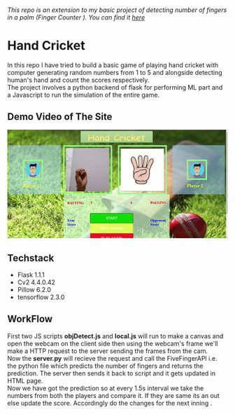 ###### This repo is an extension to my basic project of detecting number of fingers in a palm (Finger Counter ). You can find it [here](https://github.com/anshumyname/FingerCounter)

# Hand Cricket
In this repo I have tried to build a basic game of playing hand cricket with computer generating random numbers from 1 to 5 and alongside detecting human's hand and count the scores respectively. <br>
The project involves a python backend of flask for performing ML part and a Javascript to run the simulation of the entire game.

## Demo Video of The Site
![](https://github.com/anshumyname/Hand-Cricket/blob/master/static/cricket_video.gif)

## Techstack
- Flask  1.1.1
- Cv2   4.4.0.42
- Pillow 6.2.0
- tensorflow 2.3.0

## WorkFlow
First two JS scripts **objDetect.js** and **local.js** will run to make a canvas and open the webcam on the client side then using the webcam's frame we'll make a HTTP request to the server sending the frames from the cam.<br>
Now the **server.py** will recieve the request and call the FiveFingerAPI i.e. the python file which predicts the number of fingers and returns the prediction. The server then sends it back to script and it gets updated in HTML page.<br>
Now we have got the prediction so at every 1.5s interval we take the numbers from both the players and compare it. If they are same its an out else update the score. Accordingly do the changes for the next inning . 



